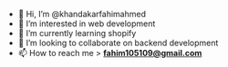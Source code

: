 - 👋 Hi, I’m @khandakarfahimahmed
- 👀 I’m interested in web development
- 🌱 I’m currently learning shopify 
- 💞️ I’m looking to collaborate on backend development
- 📫 How to reach me > **fahim105109@gmail.com**

<!---
khandakarfahimahmed/khandakarfahimahmed is a ✨ special ✨ repository because its `README.md` (this file) appears on your GitHub profile.
You can click the Preview link to take a look at your changes.
--->

